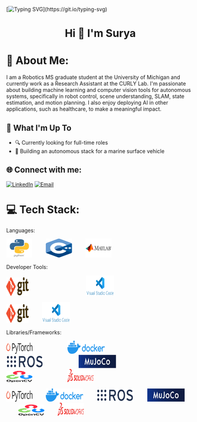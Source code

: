 [![Typing SVG](https://readme-typing-svg.herokuapp.com?font=Courier+new&color=%23808080&size=40&width=800&duration=6969&lines=Welcome+to+my+profile!)](https://git.io/typing-svg)

<h1 align="center">Hi 👋 I'm Surya</h1>

# 💫 About Me:
I am a Robotics MS graduate student at the University of Michigan and currently work as a Research Assistant at the CURLY Lab. I'm passionate about building machine learning and computer vision tools for autonomous systems, specifically in robot control, scene understanding, SLAM, state estimation, and motion planning. I also enjoy deploying AI in other applications, such as healthcare, to make a meaningful impact.

## 🚀 What I'm Up To

- 🔍 Currently looking for full-time roles
- 🤖 Building an autonomous stack for a marine surface vehicle


## 🌐 Connect with me:
[![LinkedIn](https://img.shields.io/badge/LinkedIn-%230077B5.svg?logo=linkedin&logoColor=white)](https://www.linkedin.com/in/spsingh37/)
[![Email](https://img.shields.io/badge/Email-suryasin@umich.edu-blue?style=flat-square&logo=gmail)](mailto:suryasin@umich.edu)

# 💻 Tech Stack:

Languages:
<p align="left">
  <img src="https://github.com/spsingh37/spsingh37/blob/main/python-logo.png" alt="Python" height="50" width="70"/> &emsp;&emsp;
  <img src="https://github.com/spsingh37/spsingh37/blob/main/cpp_logo.png" alt="C++" height="50" width="70"/> &emsp;&emsp;
  <img src="https://github.com/spsingh37/spsingh37/blob/main/MATLAB-logo.png" alt="MATLAB" height="50" width="70"/>
</p>

Developer Tools:
<p align="left">
  <img src="https://github.com/spsingh37/spsingh37/blob/main/git-logo.png" alt="Git" height="50" width="60" style="display: inline; margin-right: 150px;"/>
  <img src="https://github.com/spsingh37/spsingh37/blob/main/vscode-logo.png" alt="Visual Studio Code" height="55" width="75" style="display: inline; margin-right: 150px;"/>
</p>

<p align="left">
  <img src="https://github.com/spsingh37/spsingh37/blob/main/git-logo.png" alt="Git" height="50" width="60"/> &emsp;&emsp;
  <img src="https://github.com/spsingh37/spsingh37/blob/main/vscode-logo.png" alt="Visual Studio Code" height="55" width="75"/>
</p>

Libraries/Frameworks:
<p align="left">
  <img src="https://github.com/spsingh37/spsingh37/blob/main/PyTorch_logo_black.svg.png" alt="PyTorch" height="30" width="70" style="display: inline; margin-right: 90px;"/>
  <img src="https://github.com/spsingh37/spsingh37/blob/main/docker-logo.png" alt="Docker" width="100" height="35" width="70" style="display: inline; margin-right: 90px;"/>
  <img src="https://github.com/spsingh37/spsingh37/blob/main/ros-logo.png" alt="ROS" width="100" height="35" width="70" style="display: inline; margin-right: 90px;"/>
  <img src="https://github.com/spsingh37/spsingh37/blob/main/mujoco-logo.jfif" alt="MuJoCo" width="100" height="35" width="70" style="display: inline; margin-right: 90px;"/>
  <img src="https://github.com/spsingh37/spsingh37/blob/main/OpenCV_logo_black.png" alt="OpenCV" height="30" width="70" style="display: inline; margin-right: 90px;"/>
  <img src="https://github.com/spsingh37/spsingh37/blob/main/solidworks-logo.png" alt="SolidWorks" height="35" width="70" style="display: inline; margin-right: 90px;"/>
</p>

<p align="left">
  <img src="https://github.com/spsingh37/spsingh37/blob/main/PyTorch_logo_black.svg.png" alt="PyTorch" height="30" width="70"/> &emsp;&emsp;
  <img src="https://github.com/spsingh37/spsingh37/blob/main/docker-logo.png" alt="Docker" width="100" height="35" width="70"/> &emsp;&emsp;
  <img src="https://github.com/spsingh37/spsingh37/blob/main/ros-logo.png" alt="ROS" width="100" height="35" width="70"/> &emsp;&emsp;
  <img src="https://github.com/spsingh37/spsingh37/blob/main/mujoco-logo.jfif" alt="MuJoCo" width="100" height="35" width="70"/> &emsp;&emsp;
  <img src="https://github.com/spsingh37/spsingh37/blob/main/OpenCV_logo_black.png" alt="OpenCV" height="30" width="70"/> &emsp;&emsp;
  <img src="https://github.com/spsingh37/spsingh37/blob/main/solidworks-logo.png" alt="SolidWorks" height="35" width="70"/>
</p>
